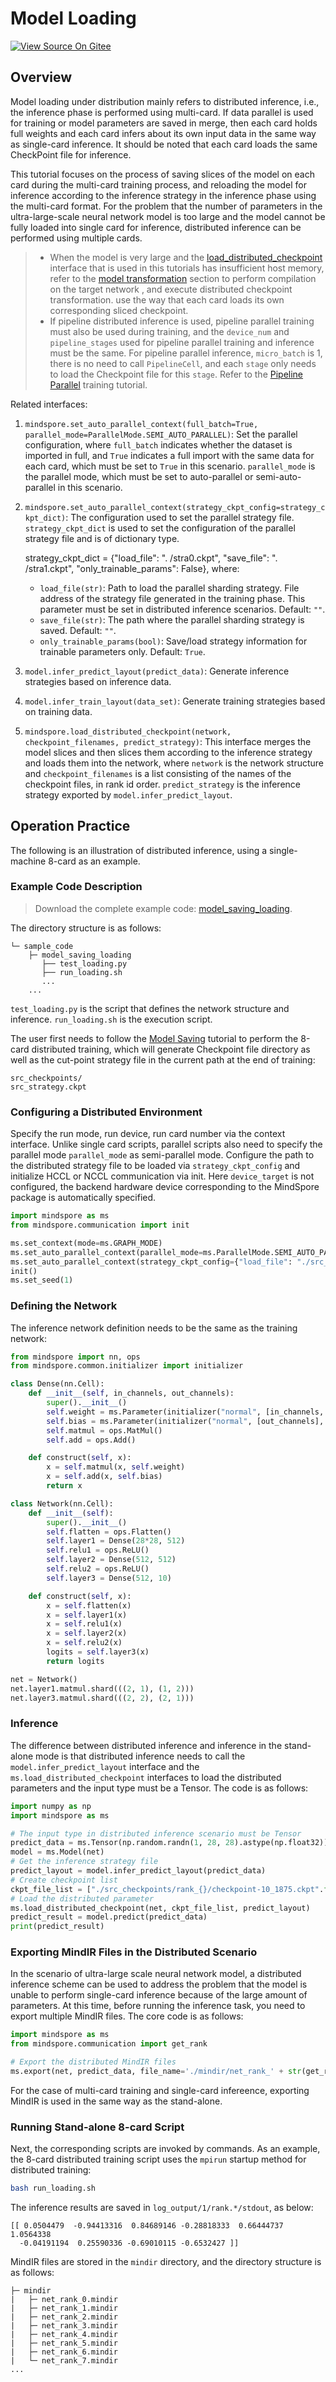 # Model Loading

[![View Source On Gitee](https://mindspore-website.obs.cn-north-4.myhuaweicloud.com/website-images/master/resource/_static/logo_source_en.svg)](https://gitee.com/mindspore/docs/blob/master/docs/mindspore/source_en/model_train/parallel/model_loading.md)

## Overview

Model loading under distribution mainly refers to distributed inference, i.e., the inference phase is performed using multi-card. If data parallel is used for training or model parameters are saved in merge, then each card holds full weights and each card infers about its own input data in the same way as single-card inference. It should be noted that each card loads the same CheckPoint file for inference.

This tutorial focuses on the process of saving slices of the model on each card during the multi-card training process, and reloading the model for inference according to the inference strategy in the inference phase using the multi-card format. For the problem that the number of parameters in the ultra-large-scale neural network model is too large and the model cannot be fully loaded into single card for inference, distributed inference can be performed using multiple cards.

> - When the model is very large and the [load_distributed_checkpoint](https://www.mindspore.cn/docs/en/master/api_python/mindspore/mindspore.load_distributed_checkpoint.html) interface that is used in this tutorials has insufficient host memory, refer to the [model transformation](https://www.mindspore.cn/docs/en/master/model_train/parallel/model_transformation.html#performing-compilation-on-the-target-network) section to perform compilation on the target network , and execute distributed checkpoint transformation. use the way that each card loads its own corresponding sliced checkpoint.
> - If pipeline distributed inference is used, pipeline parallel training must also be used during training, and the `device_num` and `pipeline_stages` used for pipeline parallel training and inference must be the same. For pipeline parallel inference, `micro_batch` is 1, there is no need to call `PipelineCell`, and each `stage` only needs to load the Checkpoint file for this `stage`. Refer to the [Pipeline Parallel](https://www.mindspore.cn/docs/en/master/model_train/parallel/pipeline_parallel.html) training tutorial.

Related interfaces:

1. `mindspore.set_auto_parallel_context(full_batch=True, parallel_mode=ParallelMode.SEMI_AUTO_PARALLEL)`: Set the parallel configuration, where `full_batch` indicates whether the dataset is imported in full, and `True` indicates a full import with the same data for each card, which must be set to `True` in this scenario. `parallel_mode` is the parallel mode, which must be set to auto-parallel or semi-auto-parallel in this scenario.

2. `mindspore.set_auto_parallel_context(strategy_ckpt_config=strategy_ckpt_dict)`: The configuration used to set the parallel strategy file. `strategy_ckpt_dict` is used to set the configuration of the parallel strategy file and is of dictionary type.

    strategy_ckpt_dict = {"load_file": ". /stra0.ckpt", "save_file": ". /stra1.ckpt", "only_trainable_params": False}, where:

    - `load_file(str)`: Path to load the parallel sharding strategy. File address of the strategy file generated in the training phase. This parameter must be set in distributed inference scenarios. Default: `""`.
    - `save_file(str)`: The path where the parallel sharding strategy is saved. Default: `""`.
    - `only_trainable_params(bool)`: Save/load strategy information for trainable parameters only. Default: `True`.

3. `model.infer_predict_layout(predict_data)`: Generate inference strategies based on inference data.

4. `model.infer_train_layout(data_set)`: Generate training strategies based on training data.

5. `mindspore.load_distributed_checkpoint(network, checkpoint_filenames, predict_strategy)`: This interface merges the model slices and then slices them according to the inference strategy and loads them into the network, where `network` is the network structure and `checkpoint_filenames` is a list consisting of the names of the checkpoint files, in rank id order. `predict_strategy` is the inference strategy exported by `model.infer_predict_layout`.

## Operation Practice

The following is an illustration of distributed inference, using a single-machine 8-card as an example.

### Example Code Description

> Download the complete example code: [model_saving_loading](https://gitee.com/mindspore/docs/tree/master/docs/sample_code/model_saving_loading).

The directory structure is as follows:

```text
└─ sample_code
    ├─ model_saving_loading
       ├── test_loading.py
       ├── run_loading.sh
       ...
    ...
```

`test_loading.py` is the script that defines the network structure and inference. `run_loading.sh` is the execution script.

The user first needs to follow the [Model Saving](https://www.mindspore.cn/docs/en/master/model_train/parallel/model_saving.html) tutorial to perform the 8-card distributed training, which will generate Checkpoint file directory as well as the cut-point strategy file in the current path at the end of training:

```text
src_checkpoints/
src_strategy.ckpt
```

### Configuring a Distributed Environment

Specify the run mode, run device, run card number via the context interface. Unlike single card scripts, parallel scripts also need to specify the parallel mode `parallel_mode` as semi-parallel mode. Configure the path to the distributed strategy file to be loaded via `strategy_ckpt_config` and initialize HCCL or NCCL communication via init. Here `device_target` is not configured, the backend hardware device corresponding to the MindSpore package is automatically specified.

```python
import mindspore as ms
from mindspore.communication import init

ms.set_context(mode=ms.GRAPH_MODE)
ms.set_auto_parallel_context(parallel_mode=ms.ParallelMode.SEMI_AUTO_PARALLEL)
ms.set_auto_parallel_context(strategy_ckpt_config={"load_file": "./src_strategy.ckpt"})
init()
ms.set_seed(1)
```

### Defining the Network

The inference network definition needs to be the same as the training network:

```python
from mindspore import nn, ops
from mindspore.common.initializer import initializer

class Dense(nn.Cell):
    def __init__(self, in_channels, out_channels):
        super().__init__()
        self.weight = ms.Parameter(initializer("normal", [in_channels, out_channels], ms.float32))
        self.bias = ms.Parameter(initializer("normal", [out_channels], ms.float32))
        self.matmul = ops.MatMul()
        self.add = ops.Add()

    def construct(self, x):
        x = self.matmul(x, self.weight)
        x = self.add(x, self.bias)
        return x

class Network(nn.Cell):
    def __init__(self):
        super().__init__()
        self.flatten = ops.Flatten()
        self.layer1 = Dense(28*28, 512)
        self.relu1 = ops.ReLU()
        self.layer2 = Dense(512, 512)
        self.relu2 = ops.ReLU()
        self.layer3 = Dense(512, 10)

    def construct(self, x):
        x = self.flatten(x)
        x = self.layer1(x)
        x = self.relu1(x)
        x = self.layer2(x)
        x = self.relu2(x)
        logits = self.layer3(x)
        return logits

net = Network()
net.layer1.matmul.shard(((2, 1), (1, 2)))
net.layer3.matmul.shard(((2, 2), (2, 1)))
```

### Inference

The difference between distributed inference and inference in the stand-alone mode is that distributed inference needs to call the `model.infer_predict_layout` interface and the `ms.load_distributed_checkpoint` interfaces to load the distributed parameters and the input type must be a Tensor. The code is as follows:

```python
import numpy as np
import mindspore as ms

# The input type in distributed inference scenario must be Tensor
predict_data = ms.Tensor(np.random.randn(1, 28, 28).astype(np.float32))
model = ms.Model(net)
# Get the inference strategy file
predict_layout = model.infer_predict_layout(predict_data)
# Create checkpoint list
ckpt_file_list = ["./src_checkpoints/rank_{}/checkpoint-10_1875.ckpt".format(i) for i in range(0, get_group_size())]
# Load the distributed parameter
ms.load_distributed_checkpoint(net, ckpt_file_list, predict_layout)
predict_result = model.predict(predict_data)
print(predict_result)
```

### Exporting MindIR Files in the Distributed Scenario

In the scenario of ultra-large scale neural network model, a distributed inference scheme can be used to address the problem that the model is unable to perform single-card inference because of the large amount of parameters. At this time, before running the inference task, you need to export multiple MindIR files. The core code is as follows:

```python
import mindspore as ms
from mindspore.communication import get_rank

# Export the distributed MindIR files
ms.export(net, predict_data, file_name='./mindir/net_rank_' + str(get_rank()), file_format='MINDIR')
```

For the case of multi-card training and single-card infereence, exporting MindIR is used in the same way as the stand-alone.

### Running Stand-alone 8-card Script

Next, the corresponding scripts are invoked by commands. As an example, the 8-card distributed training script uses the `mpirun` startup method for distributed training:

```bash
bash run_loading.sh
```

The inference results are saved in `log_output/1/rank.*/stdout`, as below:

```text
[[ 0.0504479  -0.94413316  0.84689146 -0.28818333  0.66444737  1.0564338
  -0.04191194  0.25590336 -0.69010115 -0.6532427 ]]
```

MindIR files are stored in the `mindir` directory, and the directory structure is as follows:

```text
├─ mindir
|   ├─ net_rank_0.mindir
|   ├─ net_rank_1.mindir
|   ├─ net_rank_2.mindir
|   ├─ net_rank_3.mindir
|   ├─ net_rank_4.mindir
|   ├─ net_rank_5.mindir
|   ├─ net_rank_6.mindir
|   └─ net_rank_7.mindir
...
```
